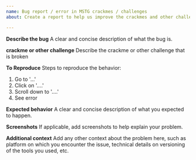 ```yaml
---
name: Bug report / error in MSTG crackmes / challenges
about: Create a report to help us improve the crackmes and other challenges

---
```


**Describe the bug**
A clear and concise description of what the bug is.

**crackme or other challenge**
Describe the crackme or other challenge that is broken

**To Reproduce**
Steps to reproduce the behavior:
1. Go to '...'
2. Click on '....'
3. Scroll down to '....'
4. See error

**Expected behavior**
A clear and concise description of what you expected to happen.

**Screenshots**
If applicable, add screenshots to help explain your problem.

**Additional context**
Add any other context about the problem here, such as platform on which you encounter the issue, technical details on versioning of the tools you used, etc.
